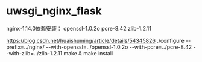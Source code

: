 # uwsgi_nginx_flask
nginx-1.14.0依赖安装：
openssl-1.0.2o
pcre-8.42
zlib-1.2.11

https://blog.csdn.net/huaishuming/article/details/54345826
./configure --prefix=../nginx/ --with-openssl=../openssl-1.0.2o --with-pcre=../pcre-8.42 --with-zlib=../zlib-1.2.11
make & make install